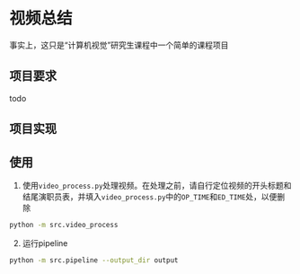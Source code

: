 # 视频总结

事实上，这只是“计算机视觉”研究生课程中一个简单的课程项目

## 项目要求

todo

## 项目实现

## 使用

1. 使用`video_process.py`处理视频。在处理之前，请自行定位视频的开头标题和结尾演职员表，并填入`video_process.py`中的`OP_TIME`和`ED_TIME`处，以便删除
```bash 
python -m src.video_process
```
2. 运行pipeline
```bash
python -m src.pipeline --output_dir output
```
